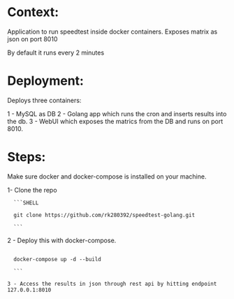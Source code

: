 # Context:

   Application to run speedtest inside docker containers. Exposes matrix as json on port 8010

   By default it runs every 2 minutes

# Deployment:

   Deploys three containers:

   1 - MySQL as DB
   2 - Golang app which runs the cron and inserts results into the db.
   3 - WebUI which exposes the matrics from the DB and runs on port 8010.

# Steps:

Make sure docker and docker-compose is installed on your machine.

1- Clone the repo
      
      ```SHELL

      git clone https://github.com/rk280392/speedtest-golang.git

      ```
      
2 - Deploy this with docker-compose.

   ```SHELL

     docker-compose up -d --build

     ```

3 - Access the results in json through rest api by hitting endpoint 127.0.0.1:8010

